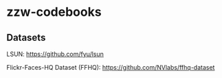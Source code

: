 # zzw-codebooks



## Datasets
LSUN: https://github.com/fyu/lsun

Flickr-Faces-HQ Dataset (FFHQ): https://github.com/NVlabs/ffhq-dataset
